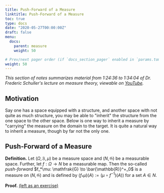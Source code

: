 ```yaml
---
title: Push-Forward of a Measure
linktitle: Push-Forward of a Measure
toc: true
type: docs
date: "2020-05-27T00:00:00Z"
draft: false
menu:
  docs:
    parent: measure
    weight: 50

# Prev/next pager order (if `docs_section_pager` enabled in `params.toml`)
weight: 50
---
```

*This section of notes summarizes material from 1:24:36 to 1:34:04 of Dr. Frederic Schuller's lecture on measure theory, viewable on [YouTube](https://youtu.be/6ad9V8gvyBQ?t=5078).*

## Motivation
Say one has a space equipped with a structure, and another space with not quite as much structure, you may be able to "inherit" the structure from the one space to the other space.  Below is one way to inherit a measure by "carrying" the measure on the domain to the target. It is quite a natural way to inherit a measure, though by far not the only one.

## Push-Forward of a Measure
**Definition.** Let $(\Omega, \mathfrak{F}, \mu)$ be a measure space and $(N, \mathfrak{G})$ be a measurable space.  Further, let $f: \Omega \to N$ be a measurable map.  Then the so-called *push-forward* $f_*\mu: \mathfrak{G} \to \bar{\mathbb{R}}^+_0$ is a measure on $(N, \mathfrak{G})$ and is defined by $(f_*\mu)(A) := (\mu \circ f^{-1})(A))$ for a set $A \in N$.

**Proof.** [(left as an exercise)](/notes/measure_integration/exercises/measure-theory-exercises/#6-push-forward-measure-is-a-measure/)



